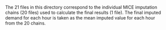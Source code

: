 The 21 files in this directory correspond to the individual MICE imputation
chains (20 files) used to calculate the final results (1 file). The final
imputed demand for each hour is taken as the mean imputed value for each
hour from the 20 chains.
